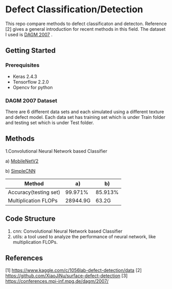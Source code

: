 # Defect Classification/Detection
This repo compare methods to defect classificaton and detecton. Reference [2] gives a general introduction for recent methods in this field. The dataset I used is [DAGM 2007](https://conferences.mpi-inf.mpg.de/dagm/2007/prizes.html) . 


## Getting Started

### Prerequisites
* Keras 2.4.3
* Tensorflow 2.2.0
* Opencv for python

### DAGM 2007 Dataset
There are 6 different data sets and each simulated using a different texture and defect model. Each data set has training set which is under Train folder and testing set which is under Test folder. 

## Methods
1.Convolutional Neural Network based Classifier

a) [MobileNetV2](https://github.com/cvipdnn/defect_detection/tree/master/cnn/mobilenetv2)

b) [SimpleCNN](https://github.com/cvipdnn/defect_detection/tree/master/cnn/simplecnn) 


Method | a) | b) 
--- | --- | ---
Accuracy(testing set) | 99.971% | 85.913%
Multiplication FLOPs | 28944.9G | 63.2G

## Code Structure
1. cnn: Convolutional Neural Network based Classifier
2. utils: a tool used to analyze the performance of neural network, like multiplication FLOPs. 



## References
[1] https://www.kaggle.com/c/1056lab-defect-detection/data
[2] https://github.com/XiaoJiNu/surface-defect-detection
[3] https://conferences.mpi-inf.mpg.de/dagm/2007/


